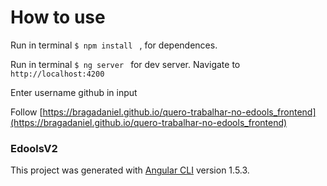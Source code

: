 # How to use

Run in terminal `$ npm install ` , for dependences.


Run in terminal `$ ng server ` for dev server. Navigate to `http://localhost:4200`

Enter username github in input

Follow [https://bragadaniel.github.io/quero-trabalhar-no-edools_frontend](https://bragadaniel.github.io/quero-trabalhar-no-edools_frontend)

### EdoolsV2

This project was generated with [Angular CLI](https://github.com/angular/angular-cli) version 1.5.3.


